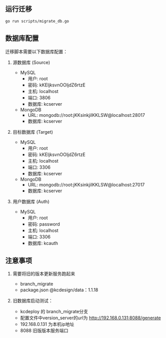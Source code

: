 ## 运行迁移

```bash
go run scripts/migrate_db.go
```

## 数据库配置

迁移脚本需要以下数据库配置：

1. 源数据库 (Source)
   - MySQL
     - 用户: root
     - 密码: kKEIjksvnOOIjdZ6rtzE
     - 主机: localhost
     - 端口: 3806
     - 数据库: kcserver
   - MongoDB
     - URL: mongodb://root:jKKsinkjilKKLSW@localhost:28017
     - 数据库: kcserver

2. 目标数据库 (Target)
   - MySQL
     - 用户: root
     - 密码: kKEIjksvnOOIjdZ6rtzE
     - 主机: localhost
     - 端口: 3306
     - 数据库: kcserver
   - MongoDB
     - URL: mongodb://root:jKKsinkjilKKLSW@localhost:27017
     - 数据库: kcserver

3. 用户数据库 (Auth)
   - MySQL
     - 用户: root
     - 密码: password
     - 主机: localhost
     - 端口: 3306
     - 数据库: kcauth

## 注意事项

1. 需要将旧的版本更新服务跑起来
   - branch_migrate
   - package.json @kcdesign/data：1.1.18

2. 旧数据库启动测试：
   - kcdeploy 的 branch_migrate分支
   - 配置文件中version_server的url为 http://192.168.0.131:8088/generate
   - 192.168.0.131 为本机ip地址
   - 8088 旧版版本服务端口
